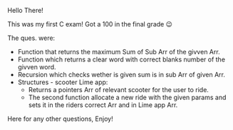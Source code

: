 Hello There!

This was my first C exam!
Got a 100 in the final grade 😉

The ques. were:
- Function that returns the maximum Sum of Sub Arr of the givven Arr.
- Function which returns a clear word with correct blanks number of the givven word.
- Recursion which checks wether is given sum is in sub Arr of given Arr.
- Structures - scooter Lime app:
  - Returns a pointers Arr of relevant scooter for the user to ride.
  - The second function allocate a new ride with the given params and sets it in the riders correct Arr and in Lime app Arr.
 
Here for any other questions,
Enjoy! 
